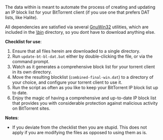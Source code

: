 The data within is meant to automate the process of creating and updating an IP block list for your BitTorrent client (if you use one that prefers DAT lists, like Halite).

All dependencies are satisfied via several [GnuWin32](http://gnuwin32.sourceforge.net/) utilities, which are included in the [\bin](/WindowsUtils/WinIPBlockDAT/bin/) directory, so you dont have to download anything else.

**Checklist for use**:
1. Ensure that all files herein are downloaded to a single directory.
2. Run `update-bt-bl-dat.bat` either by double-clicking the file, or via the command prompt.
3. Watch as it generates a comprehensive block list for your torrent client in its own directory.
4. Move the resulting blocklist (`combined-final-win.dat`) to a directory of your choice, and configure your torrent client to use it.
5. Run the script as often as you like to keep your BitTorrent IP block list up to date.
6. Enjoy the magic of having a comprehensive and up-to-date IP block list that provides you with considerable protection against malicious activity on BitTorrent sites.


**Notes**:
- If you deviate from the checklist then you are stupid. This does not apply if you are modifying the files as opposed to using them as is.
